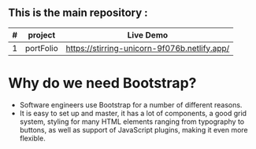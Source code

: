 ## This is the main repository : 

| # | project | Live Demo |
| ----------- | ----------- | ---------- |
| 1 | portFolio | https://stirring-unicorn-9f076b.netlify.app/|


# Why do we need Bootstrap?
- Software engineers use Bootstrap for a number of different reasons.
- It is easy to set up and master, it has a lot of components, a good grid system, styling for many HTML elements ranging from typography to buttons, as well as support of JavaScript plugins, making it even more flexible.
